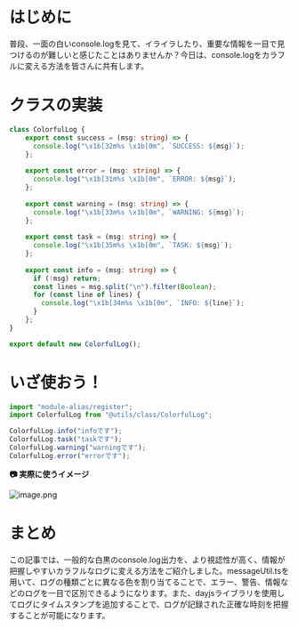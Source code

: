 # はじめに
普段、一面の白いconsole.logを見て、イライラしたり、重要な情報を一目で見つけるのが難しいと感じたことはありませんか？今日は、console.logをカラフルに変える方法を皆さんに共有します。

# クラスの実装
```typescript:ColorfulLog.ts
class ColorfulLog {
    export const success = (msg: string) => {
      console.log("\x1b[32m%s \x1b[0m", `SUCCESS: ${msg}`);
    };
    
    export const error = (msg: string) => {
      console.log("\x1b[31m%s \x1b[0m", `ERROR: ${msg}`);
    };
    
    export const warning = (msg: string) => {
      console.log("\x1b[33m%s \x1b[0m", `WARNING: ${msg}`);
    };
    
    export const task = (msg: string) => {
      console.log("\x1b[35m%s \x1b[0m", `TASK: ${msg}`);
    };
    
    export const info = (msg: string) => {
      if (!msg) return;
      const lines = msg.split("\n").filter(Boolean);
      for (const line of lines) {
        console.log("\x1b[34m%s \x1b[0m", `INFO: ${line}`);
      }
    };
}

export default new ColorfulLog();
```

# いざ使おう！

```ts
import "module-alias/register";
import ColorfulLog from "@utils/class/ColorfulLog";

ColorfulLog.info("infoです");
ColorfulLog.task("taskです");
ColorfulLog.warning("warningです");
ColorfulLog.error("errorです");
```

**📷 実際に使うイメージ**

![image.png](https://qiita-image-store.s3.ap-northeast-1.amazonaws.com/0/3760374/a60a74ae-778a-44a4-b26d-96c0374ef778.png)

# まとめ

この記事では、一般的な白黒のconsole.log出力を、より視認性が高く、情報が把握しやすいカラフルなログに変える方法をご紹介しました。messageUtil.tsを用いて、ログの種類ごとに異なる色を割り当てることで、エラー、警告、情報などのログを一目で区別できるようになります。また、dayjsライブラリを使用してログにタイムスタンプを追加することで、ログが記録された正確な時刻を把握することが可能になります。
